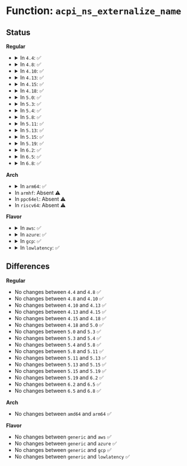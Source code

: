 # Function: <code>acpi_ns_externalize_name</code>

## Status
<b>Regular</b>
<ul>
<li>
<details>
<summary>In <code>4.4</code>: ✅</summary>

```c
acpi_status acpi_ns_externalize_name(u32 internal_name_length, const char *internal_name, u32 *converted_name_length, char **converted_name);
```

**Collision:** Unique Global

**Inline:** No

**Transformation:** False

**Instances:**

```
In drivers/acpi/acpica/nsutils.c (ffffffff8149f132)
Location: drivers/acpi/acpica/nsutils.c:400
Inline: False
Direct callers:
  - drivers/acpi/acpica/uterror.c:acpi_ut_namespace_error
```
**Symbols:**

```
ffffffff8149f132-ffffffff8149f2f8: acpi_ns_externalize_name (STB_GLOBAL)
```
</details>
</li>
<li>
<details>
<summary>In <code>4.8</code>: ✅</summary>

```c
acpi_status acpi_ns_externalize_name(u32 internal_name_length, const char *internal_name, u32 *converted_name_length, char **converted_name);
```

**Collision:** Unique Global

**Inline:** No

**Transformation:** False

**Instances:**

```
In drivers/acpi/acpica/nsutils.c (ffffffff814ee442)
Location: drivers/acpi/acpica/nsutils.c:401
Inline: False
Direct callers:
  - drivers/acpi/acpica/uterror.c:acpi_ut_namespace_error
```
**Symbols:**

```
ffffffff814ee442-ffffffff814ee60a: acpi_ns_externalize_name (STB_GLOBAL)
```
</details>
</li>
<li>
<details>
<summary>In <code>4.10</code>: ✅</summary>

```c
acpi_status acpi_ns_externalize_name(u32 internal_name_length, const char *internal_name, u32 *converted_name_length, char **converted_name);
```

**Collision:** Unique Global

**Inline:** No

**Transformation:** False

**Instances:**

```
In drivers/acpi/acpica/nsutils.c (ffffffff81510eaa)
Location: drivers/acpi/acpica/nsutils.c:401
Inline: False
Direct callers:
  - drivers/acpi/acpica/uterror.c:acpi_ut_namespace_error
```
**Symbols:**

```
ffffffff81510eaa-ffffffff81511072: acpi_ns_externalize_name (STB_GLOBAL)
```
</details>
</li>
<li>
<details>
<summary>In <code>4.13</code>: ✅</summary>

```c
acpi_status acpi_ns_externalize_name(u32 internal_name_length, const char *internal_name, u32 *converted_name_length, char **converted_name);
```

**Collision:** Unique Global

**Inline:** No

**Transformation:** False

**Instances:**

```
In drivers/acpi/acpica/nsutils.c (ffffffff8152155d)
Location: drivers/acpi/acpica/nsutils.c:401
Inline: False
Direct callers:
  - drivers/acpi/acpica/uterror.c:acpi_ut_namespace_error
```
**Symbols:**

```
ffffffff8152155d-ffffffff81521721: acpi_ns_externalize_name (STB_GLOBAL)
```
</details>
</li>
<li>
<details>
<summary>In <code>4.15</code>: ✅</summary>

```c
acpi_status acpi_ns_externalize_name(u32 internal_name_length, const char *internal_name, u32 *converted_name_length, char **converted_name);
```

**Collision:** Unique Global

**Inline:** No

**Transformation:** False

**Instances:**

```
In drivers/acpi/acpica/nsutils.c (ffffffff81575617)
Location: drivers/acpi/acpica/nsutils.c:401
Inline: False
Direct callers:
  - drivers/acpi/acpica/dspkginit.c:acpi_ds_init_package_element
  - drivers/acpi/acpica/nsaccess.c:acpi_ns_lookup
  - drivers/acpi/acpica/uterror.c:acpi_ut_namespace_error
```
**Symbols:**

```
ffffffff81575617-ffffffff8157586c: acpi_ns_externalize_name (STB_GLOBAL)
```
</details>
</li>
<li>
<details>
<summary>In <code>4.18</code>: ✅</summary>

```c
acpi_status acpi_ns_externalize_name(u32 internal_name_length, const char *internal_name, u32 *converted_name_length, char **converted_name);
```

**Collision:** Unique Global

**Inline:** No

**Transformation:** False

**Instances:**

```
In drivers/acpi/acpica/nsutils.c (ffffffff815ac58c)
Location: drivers/acpi/acpica/nsutils.c:367
Inline: False
Direct callers:
  - drivers/acpi/acpica/nsaccess.c:acpi_ns_lookup
  - drivers/acpi/acpica/nsnames.c:acpi_ns_build_prefixed_pathname
```
**Symbols:**

```
ffffffff815ac58c-ffffffff815ac7de: acpi_ns_externalize_name (STB_GLOBAL)
```
</details>
</li>
<li>
<details>
<summary>In <code>5.0</code>: ✅</summary>

```c
acpi_status acpi_ns_externalize_name(u32 internal_name_length, const char *internal_name, u32 *converted_name_length, char **converted_name);
```

**Collision:** Unique Global

**Inline:** No

**Transformation:** False

**Instances:**

```
In drivers/acpi/acpica/nsutils.c (ffffffff815c5583)
Location: drivers/acpi/acpica/nsutils.c:367
Inline: False
Direct callers:
  - drivers/acpi/acpica/nsaccess.c:acpi_ns_lookup
  - drivers/acpi/acpica/nsnames.c:acpi_ns_build_prefixed_pathname
```
**Symbols:**

```
ffffffff815c5583-ffffffff815c57d5: acpi_ns_externalize_name (STB_GLOBAL)
```
</details>
</li>
<li>
<details>
<summary>In <code>5.3</code>: ✅</summary>

```c
acpi_status acpi_ns_externalize_name(u32 internal_name_length, const char *internal_name, u32 *converted_name_length, char **converted_name);
```

**Collision:** Unique Global

**Inline:** No

**Transformation:** False

**Instances:**

```
In drivers/acpi/acpica/nsutils.c (ffffffff815f6e7e)
Location: drivers/acpi/acpica/nsutils.c:367
Inline: False
Direct callers:
  - drivers/acpi/acpica/nsaccess.c:acpi_ns_lookup
  - drivers/acpi/acpica/nsnames.c:acpi_ns_build_prefixed_pathname
```
**Symbols:**

```
ffffffff815f6e7e-ffffffff815f70d0: acpi_ns_externalize_name (STB_GLOBAL)
```
</details>
</li>
<li>
<details>
<summary>In <code>5.4</code>: ✅</summary>

```c
acpi_status acpi_ns_externalize_name(u32 internal_name_length, const char *internal_name, u32 *converted_name_length, char **converted_name);
```

**Collision:** Unique Global

**Inline:** No

**Transformation:** False

**Instances:**

```
In drivers/acpi/acpica/nsutils.c (ffffffff81618324)
Location: drivers/acpi/acpica/nsutils.c:367
Inline: False
Direct callers:
  - drivers/acpi/acpica/nsaccess.c:acpi_ns_lookup
  - drivers/acpi/acpica/nsnames.c:acpi_ns_build_prefixed_pathname
```
**Symbols:**

```
ffffffff81618324-ffffffff81618576: acpi_ns_externalize_name (STB_GLOBAL)
```
</details>
</li>
<li>
<details>
<summary>In <code>5.8</code>: ✅</summary>

```c
acpi_status acpi_ns_externalize_name(u32 internal_name_length, const char *internal_name, u32 *converted_name_length, char **converted_name);
```

**Collision:** Unique Global

**Inline:** No

**Transformation:** False

**Instances:**

```
In drivers/acpi/acpica/nsutils.c (ffffffff816c4854)
Location: drivers/acpi/acpica/nsutils.c:367
Inline: False
Direct callers:
  - drivers/acpi/acpica/dspkginit.c:acpi_ds_resolve_package_element
  - drivers/acpi/acpica/nsaccess.c:acpi_ns_lookup
  - drivers/acpi/acpica/nsnames.c:acpi_ns_build_prefixed_pathname
```
**Symbols:**

```
ffffffff816c4854-ffffffff816c4a92: acpi_ns_externalize_name (STB_GLOBAL)
```
</details>
</li>
<li>
<details>
<summary>In <code>5.11</code>: ✅</summary>

```c
acpi_status acpi_ns_externalize_name(u32 internal_name_length, const char *internal_name, u32 *converted_name_length, char **converted_name);
```

**Collision:** Unique Global

**Inline:** No

**Transformation:** False

**Instances:**

```
In drivers/acpi/acpica/nsutils.c (ffffffff816e2898)
Location: drivers/acpi/acpica/nsutils.c:367
Inline: False
Direct callers:
  - drivers/acpi/acpica/dspkginit.c:acpi_ds_resolve_package_element
  - drivers/acpi/acpica/nsaccess.c:acpi_ns_lookup
  - drivers/acpi/acpica/nsnames.c:acpi_ns_build_prefixed_pathname
```
**Symbols:**

```
ffffffff816e2898-ffffffff816e2ad6: acpi_ns_externalize_name (STB_GLOBAL)
```
</details>
</li>
<li>
<details>
<summary>In <code>5.13</code>: ✅</summary>

```c
acpi_status acpi_ns_externalize_name(u32 internal_name_length, const char *internal_name, u32 *converted_name_length, char **converted_name);
```

**Collision:** Unique Global

**Inline:** No

**Transformation:** False

**Instances:**

```
In drivers/acpi/acpica/nsutils.c (ffffffff816c4766)
Location: drivers/acpi/acpica/nsutils.c:367
Inline: False
Direct callers:
  - drivers/acpi/acpica/dspkginit.c:acpi_ds_resolve_package_element
  - drivers/acpi/acpica/nsaccess.c:acpi_ns_lookup
  - drivers/acpi/acpica/nsnames.c:acpi_ns_build_prefixed_pathname
```
**Symbols:**

```
ffffffff816c4766-ffffffff816c499d: acpi_ns_externalize_name (STB_GLOBAL)
```
</details>
</li>
<li>
<details>
<summary>In <code>5.15</code>: ✅</summary>

```c
acpi_status acpi_ns_externalize_name(u32 internal_name_length, const char *internal_name, u32 *converted_name_length, char **converted_name);
```

**Collision:** Unique Global

**Inline:** No

**Transformation:** False

**Instances:**

```
In drivers/acpi/acpica/nsutils.c (ffffffff8173bab3)
Location: drivers/acpi/acpica/nsutils.c:367
Inline: False
Direct callers:
  - drivers/acpi/acpica/dspkginit.c:acpi_ds_resolve_package_element
  - drivers/acpi/acpica/nsaccess.c:acpi_ns_lookup
  - drivers/acpi/acpica/nsnames.c:acpi_ns_build_prefixed_pathname
```
**Symbols:**

```
ffffffff8173bab3-ffffffff8173bcea: acpi_ns_externalize_name (STB_GLOBAL)
```
</details>
</li>
<li>
<details>
<summary>In <code>5.19</code>: ✅</summary>

```c
acpi_status acpi_ns_externalize_name(u32 internal_name_length, const char *internal_name, u32 *converted_name_length, char **converted_name);
```

**Collision:** Unique Global

**Inline:** No

**Transformation:** False

**Instances:**

```
In drivers/acpi/acpica/nsutils.c (ffffffff8186d156)
Location: drivers/acpi/acpica/nsutils.c:367
Inline: False
Direct callers:
  - drivers/acpi/acpica/dspkginit.c:acpi_ds_resolve_package_element
  - drivers/acpi/acpica/nsaccess.c:acpi_ns_lookup
  - drivers/acpi/acpica/nsnames.c:acpi_ns_build_prefixed_pathname
```
**Symbols:**

```
ffffffff8186d156-ffffffff8186d394: acpi_ns_externalize_name (STB_GLOBAL)
```
</details>
</li>
<li>
<details>
<summary>In <code>6.2</code>: ✅</summary>

```c
acpi_status acpi_ns_externalize_name(u32 internal_name_length, const char *internal_name, u32 *converted_name_length, char **converted_name);
```

**Collision:** Unique Global

**Inline:** No

**Transformation:** False

**Instances:**

```
In drivers/acpi/acpica/nsutils.c (ffffffff819acd00)
Location: drivers/acpi/acpica/nsutils.c:367
Inline: False
Direct callers:
  - drivers/acpi/acpica/dspkginit.c:acpi_ds_resolve_package_element
  - drivers/acpi/acpica/nsaccess.c:acpi_ns_lookup
  - drivers/acpi/acpica/nsnames.c:acpi_ns_build_prefixed_pathname
  - drivers/acpi/acpica/nsnames.c:acpi_ns_build_prefixed_pathname
```
**Symbols:**

```
ffffffff819acd00-ffffffff819acfe6: acpi_ns_externalize_name (STB_GLOBAL)
```
</details>
</li>
<li>
<details>
<summary>In <code>6.5</code>: ✅</summary>

```c
acpi_status acpi_ns_externalize_name(u32 internal_name_length, const char *internal_name, u32 *converted_name_length, char **converted_name);
```

**Collision:** Unique Global

**Inline:** No

**Transformation:** False

**Instances:**

```
In drivers/acpi/acpica/nsutils.c (ffffffff819f3bd0)
Location: drivers/acpi/acpica/nsutils.c:367
Inline: False
Direct callers:
  - drivers/acpi/acpica/dspkginit.c:acpi_ds_resolve_package_element
  - drivers/acpi/acpica/nsaccess.c:acpi_ns_lookup
  - drivers/acpi/acpica/nsnames.c:acpi_ns_build_prefixed_pathname
  - drivers/acpi/acpica/nsnames.c:acpi_ns_build_prefixed_pathname
```
**Symbols:**

```
ffffffff819f3bd0-ffffffff819f3eb9: acpi_ns_externalize_name (STB_GLOBAL)
```
</details>
</li>
<li>
<details>
<summary>In <code>6.8</code>: ✅</summary>

```c
acpi_status acpi_ns_externalize_name(u32 internal_name_length, const char *internal_name, u32 *converted_name_length, char **converted_name);
```

**Collision:** Unique Global

**Inline:** No

**Transformation:** False

**Instances:**

```
In drivers/acpi/acpica/nsutils.c (ffffffff81a3e9f0)
Location: drivers/acpi/acpica/nsutils.c:367
Inline: False
Direct callers:
  - drivers/acpi/acpica/dspkginit.c:acpi_ds_resolve_package_element
  - drivers/acpi/acpica/nsaccess.c:acpi_ns_lookup
  - drivers/acpi/acpica/nsnames.c:acpi_ns_build_prefixed_pathname
  - drivers/acpi/acpica/nsnames.c:acpi_ns_build_prefixed_pathname
```
**Symbols:**

```
ffffffff81a3e9f0-ffffffff81a3ecd9: acpi_ns_externalize_name (STB_GLOBAL)
```
</details>
</li>
</ul>
<b>Arch</b>
<ul>
<li>
<details>
<summary>In <code>arm64</code>: ✅</summary>

```c
acpi_status acpi_ns_externalize_name(u32 internal_name_length, const char *internal_name, u32 *converted_name_length, char **converted_name);
```

**Collision:** Unique Global

**Inline:** No

**Transformation:** False

**Instances:**

```
In drivers/acpi/acpica/nsutils.c (ffff800010790250)
Location: drivers/acpi/acpica/nsutils.c:367
Inline: False
Direct callers:
  - drivers/acpi/acpica/dspkginit.c:acpi_ds_init_package_element
  - drivers/acpi/acpica/nsaccess.c:acpi_ns_lookup
  - drivers/acpi/acpica/nsnames.c:acpi_ns_build_prefixed_pathname
```
**Symbols:**

```
ffff800010790250-ffff800010790428: acpi_ns_externalize_name (STB_GLOBAL)
```
</details>
</li>
<li>
In <code>armhf</code>: Absent ⚠️
</li>
<li>
In <code>ppc64el</code>: Absent ⚠️
</li>
<li>
In <code>riscv64</code>: Absent ⚠️
</li>
</ul>
<b>Flavor</b>
<ul>
<li>
<details>
<summary>In <code>aws</code>: ✅</summary>

```c
acpi_status acpi_ns_externalize_name(u32 internal_name_length, const char *internal_name, u32 *converted_name_length, char **converted_name);
```

**Collision:** Unique Global

**Inline:** No

**Transformation:** False

**Instances:**

```
In drivers/acpi/acpica/nsutils.c (ffffffff815f5b76)
Location: drivers/acpi/acpica/nsutils.c:367
Inline: False
Direct callers:
  - drivers/acpi/acpica/dspkginit.c:acpi_ds_init_package_element
  - drivers/acpi/acpica/nsaccess.c:acpi_ns_lookup
  - drivers/acpi/acpica/nsnames.c:acpi_ns_build_prefixed_pathname
```
**Symbols:**

```
ffffffff815f5b76-ffffffff815f5d17: acpi_ns_externalize_name (STB_GLOBAL)
```
</details>
</li>
<li>
<details>
<summary>In <code>azure</code>: ✅</summary>

```c
acpi_status acpi_ns_externalize_name(u32 internal_name_length, const char *internal_name, u32 *converted_name_length, char **converted_name);
```

**Collision:** Unique Global

**Inline:** No

**Transformation:** False

**Instances:**

```
In drivers/acpi/acpica/nsutils.c (ffffffff815e10dd)
Location: drivers/acpi/acpica/nsutils.c:367
Inline: False
Direct callers:
  - drivers/acpi/acpica/dspkginit.c:acpi_ds_init_package_element
  - drivers/acpi/acpica/nsaccess.c:acpi_ns_lookup
  - drivers/acpi/acpica/nsnames.c:acpi_ns_build_prefixed_pathname
```
**Symbols:**

```
ffffffff815e10dd-ffffffff815e1271: acpi_ns_externalize_name (STB_GLOBAL)
```
</details>
</li>
<li>
<details>
<summary>In <code>gcp</code>: ✅</summary>

```c
acpi_status acpi_ns_externalize_name(u32 internal_name_length, const char *internal_name, u32 *converted_name_length, char **converted_name);
```

**Collision:** Unique Global

**Inline:** No

**Transformation:** False

**Instances:**

```
In drivers/acpi/acpica/nsutils.c (ffffffff8160c604)
Location: drivers/acpi/acpica/nsutils.c:367
Inline: False
Direct callers:
  - drivers/acpi/acpica/nsaccess.c:acpi_ns_lookup
  - drivers/acpi/acpica/nsnames.c:acpi_ns_build_prefixed_pathname
```
**Symbols:**

```
ffffffff8160c604-ffffffff8160c856: acpi_ns_externalize_name (STB_GLOBAL)
```
</details>
</li>
<li>
<details>
<summary>In <code>lowlatency</code>: ✅</summary>

```c
acpi_status acpi_ns_externalize_name(u32 internal_name_length, const char *internal_name, u32 *converted_name_length, char **converted_name);
```

**Collision:** Unique Global

**Inline:** No

**Transformation:** False

**Instances:**

```
In drivers/acpi/acpica/nsutils.c (ffffffff816264b4)
Location: drivers/acpi/acpica/nsutils.c:367
Inline: False
Direct callers:
  - drivers/acpi/acpica/nsaccess.c:acpi_ns_lookup
  - drivers/acpi/acpica/nsnames.c:acpi_ns_build_prefixed_pathname
```
**Symbols:**

```
ffffffff816264b4-ffffffff81626706: acpi_ns_externalize_name (STB_GLOBAL)
```
</details>
</li>
</ul>

## Differences
<b>Regular</b>
<ul>
<li>
No changes between <code>4.4</code> and <code>4.8</code> ✅
</li>
<li>
No changes between <code>4.8</code> and <code>4.10</code> ✅
</li>
<li>
No changes between <code>4.10</code> and <code>4.13</code> ✅
</li>
<li>
No changes between <code>4.13</code> and <code>4.15</code> ✅
</li>
<li>
No changes between <code>4.15</code> and <code>4.18</code> ✅
</li>
<li>
No changes between <code>4.18</code> and <code>5.0</code> ✅
</li>
<li>
No changes between <code>5.0</code> and <code>5.3</code> ✅
</li>
<li>
No changes between <code>5.3</code> and <code>5.4</code> ✅
</li>
<li>
No changes between <code>5.4</code> and <code>5.8</code> ✅
</li>
<li>
No changes between <code>5.8</code> and <code>5.11</code> ✅
</li>
<li>
No changes between <code>5.11</code> and <code>5.13</code> ✅
</li>
<li>
No changes between <code>5.13</code> and <code>5.15</code> ✅
</li>
<li>
No changes between <code>5.15</code> and <code>5.19</code> ✅
</li>
<li>
No changes between <code>5.19</code> and <code>6.2</code> ✅
</li>
<li>
No changes between <code>6.2</code> and <code>6.5</code> ✅
</li>
<li>
No changes between <code>6.5</code> and <code>6.8</code> ✅
</li>
</ul>
<b>Arch</b>
<ul>
<li>
No changes between <code>amd64</code> and <code>arm64</code> ✅
</li>
</ul>
<b>Flavor</b>
<ul>
<li>
No changes between <code>generic</code> and <code>aws</code> ✅
</li>
<li>
No changes between <code>generic</code> and <code>azure</code> ✅
</li>
<li>
No changes between <code>generic</code> and <code>gcp</code> ✅
</li>
<li>
No changes between <code>generic</code> and <code>lowlatency</code> ✅
</li>
</ul>
